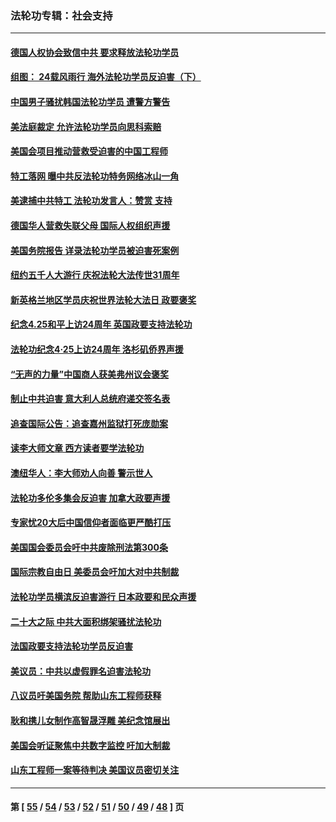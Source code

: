 ### 法轮功专辑：社会支持
---
#### [德国人权协会致信中共 要求释放法轮功学员](../../pages/nf4386/n14045330.md?08250430) 
#### [组图： 24载风雨行 海外法轮功学员反迫害（下）](../../pages/nf4386/n14030279.md?08250430) 
#### [中国男子骚扰韩国法轮功学员 遭警方警告](../../pages/nf4386/n14033245.md?08250430) 
#### [美法庭裁定 允许法轮功学员向思科索赔](../../pages/nf4386/n14030620.md?08250430) 
#### [美国会项目推动营救受迫害的中国工程师](../../pages/nf4386/n14019887.md?08250430) 
#### [特工落网 曝中共反法轮功特务网络冰山一角](../../pages/nf4386/n14006412.md?08250430) 
#### [美逮捕中共特工 法轮功发言人：赞赏 支持](../../pages/nf4386/n14005107.md?08250430) 
#### [德国华人营救失联父母 国际人权组织声援](../../pages/nf4386/n14002019.md?08250430) 
#### [美国务院报告 详录法轮功学员被迫害死案例](../../pages/nf4386/n13997752.md?08250430) 
#### [纽约五千人大游行 庆祝法轮大法传世31周年](../../pages/nf4386/n13995110.md?08250430) 
#### [新英格兰地区学员庆祝世界法轮大法日 政要褒奖](../../pages/nf4386/n13990800.md?08250430) 
#### [纪念4.25和平上访24周年 英国政要支持法轮功](../../pages/nf4386/n13984057.md?08250430) 
#### [法轮功纪念4·25上访24周年 洛杉矶侨界声援](../../pages/nf4386/n13978796.md?08250430) 
#### [“无声的力量”中国商人获美弗州议会褒奖](../../pages/nf4386/n13941208.md?08250430) 
#### [制止中共迫害 意大利人总统府递交签名表](../../pages/nf4386/n13933726.md?08250430) 
#### [追查国际公告：追查嘉州监狱打死庞勋案](../../pages/nf4386/n13933461.md?08250430) 
#### [读李大师文章 西方读者要学法轮功](../../pages/nf4386/n13925142.md?08250430) 
#### [澳纽华人：李大师劝人向善 警示世人](../../pages/nf4386/n13924146.md?08250430) 
#### [法轮功多伦多集会反迫害 加拿大政要声援](../../pages/nf4386/n13881303.md?08250430) 
#### [专家忧20大后中国信仰者面临更严酷打压](../../pages/nf4386/n13874993.md?08250430) 
#### [美国国会委员会吁中共废除刑法第300条](../../pages/nf4386/n13868121.md?08250430) 
#### [国际宗教自由日 美委员会吁加大对中共制裁](../../pages/nf4386/n13855021.md?08250430) 
#### [法轮功学员横滨反迫害游行 日本政要和民众声援](../../pages/nf4386/n13847132.md?08250430) 
#### [二十大之际 中共大面积绑架骚扰法轮功](../../pages/nf4386/n13846381.md?08250430) 
#### [法国政要支持法轮功学员反迫害](../../pages/nf4386/n13841970.md?08250430) 
#### [美议员：中共以虚假罪名迫害法轮功](../../pages/nf4386/n13841083.md?08250430) 
#### [八议员吁美国务院 帮助山东工程师获释](../../pages/nf4386/n13836379.md?08250430) 
#### [耿和携儿女制作高智晟浮雕 美纪念馆展出](../../pages/nf4386/n13829624.md?08250430) 
#### [美国会听证聚焦中共数字监控 吁加大制裁](../../pages/nf4386/n13825083.md?08250430) 
#### [山东工程师一案等待判决 美国议员密切关注](../../pages/nf4386/n13815065.md?08250430) 

---
#### 第 [ [55](./55.md?08250430) / [54](./54.md?08250430) / [53](./53.md?08250430) / [52](./52.md?08250430) / [51](./51.md?08250430) / [50](./50.md?08250430) / [49](./49.md?08250430) / [48](./48.md?08250430) ] 页
